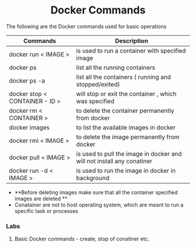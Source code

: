 <h1 align="center"> Docker Commands </h1>

The following are the Docker commands used for basic operations

| Commands | Description | 
|---------|--------------|
| docker run < IMAGE > | is used to run a container with specified image|
| docker ps | list all the running containers | 
| docker ps -a | list all the containers ( running and stopped/exited) | 
| docker stop < CONTAINER - ID > | will stop or exit the container , which was specified |
| docker rm < CONTAINER > | to delete the container permanently from  docker |
| docker images | to list the available images in docker |
| docker rmi < IMAGE > |  to delete the image permanently from docker |
| docker pull < IMAGE > | is used to pull the image in docker and will not install any conatiner|
| docker run -d < IMAGE > | is used to run the image in docker in background|


* **Before deleting images make sure that all the container specified images are deleted **
* Conatainer are not to host operating system, which are meant to run a specific task or processes

### Labs

1. Basic Docker commands - create, stop of conatiner etc.


